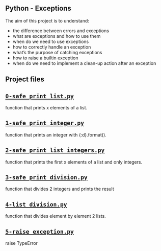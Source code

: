 ##  Python - Exceptions
The aim of this project is to understand:
- the difference between errors and exceptions
- what are exceptions and how to use them
- when do we need to use exceptions
- how to correctly handle an exception
- what’s the purpose of catching exceptions
- how to raise a builtin exception
- when do we need to implement a clean-up action after an exception

## Project files

## [`0-safe_print_list.py`](0-safe_print_list.py)
function that prints x elements of a list.

## [`1-safe_print_integer.py`](1-safe_print_integer.py)
function that prints an integer with {:d}.format().

## [`2-safe_print_list_integers.py`](2-safe_print_list_integers.py)
function that prints the first x elements of a list and only integers.

## [`3-safe_print_division.py`](3-safe_print_division.py)
function that divides 2 integers and prints the result

## [`4-list_division.py`](4-list_division.py)
function that divides element by element 2 lists.

## [`5-raise_exception.py`](5-raise_exception.py)
raise TypeError
